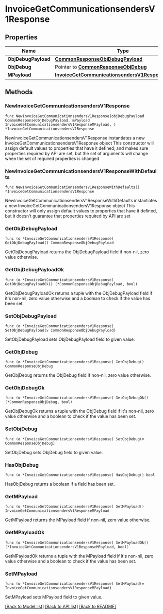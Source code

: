 # InvoiceGetCommunicationsendersV1Response

## Properties

Name | Type | Description | Notes
------------ | ------------- | ------------- | -------------
**ObjDebugPayload** | [**CommonResponseObjDebugPayload**](CommonResponseObjDebugPayload.md) |  | 
**ObjDebug** | Pointer to [**CommonResponseObjDebug**](CommonResponseObjDebug.md) |  | [optional] 
**MPayload** | [**InvoiceGetCommunicationsendersV1ResponseMPayload**](InvoiceGetCommunicationsendersV1ResponseMPayload.md) |  | 

## Methods

### NewInvoiceGetCommunicationsendersV1Response

`func NewInvoiceGetCommunicationsendersV1Response(objDebugPayload CommonResponseObjDebugPayload, mPayload InvoiceGetCommunicationsendersV1ResponseMPayload, ) *InvoiceGetCommunicationsendersV1Response`

NewInvoiceGetCommunicationsendersV1Response instantiates a new InvoiceGetCommunicationsendersV1Response object
This constructor will assign default values to properties that have it defined,
and makes sure properties required by API are set, but the set of arguments
will change when the set of required properties is changed

### NewInvoiceGetCommunicationsendersV1ResponseWithDefaults

`func NewInvoiceGetCommunicationsendersV1ResponseWithDefaults() *InvoiceGetCommunicationsendersV1Response`

NewInvoiceGetCommunicationsendersV1ResponseWithDefaults instantiates a new InvoiceGetCommunicationsendersV1Response object
This constructor will only assign default values to properties that have it defined,
but it doesn't guarantee that properties required by API are set

### GetObjDebugPayload

`func (o *InvoiceGetCommunicationsendersV1Response) GetObjDebugPayload() CommonResponseObjDebugPayload`

GetObjDebugPayload returns the ObjDebugPayload field if non-nil, zero value otherwise.

### GetObjDebugPayloadOk

`func (o *InvoiceGetCommunicationsendersV1Response) GetObjDebugPayloadOk() (*CommonResponseObjDebugPayload, bool)`

GetObjDebugPayloadOk returns a tuple with the ObjDebugPayload field if it's non-nil, zero value otherwise
and a boolean to check if the value has been set.

### SetObjDebugPayload

`func (o *InvoiceGetCommunicationsendersV1Response) SetObjDebugPayload(v CommonResponseObjDebugPayload)`

SetObjDebugPayload sets ObjDebugPayload field to given value.


### GetObjDebug

`func (o *InvoiceGetCommunicationsendersV1Response) GetObjDebug() CommonResponseObjDebug`

GetObjDebug returns the ObjDebug field if non-nil, zero value otherwise.

### GetObjDebugOk

`func (o *InvoiceGetCommunicationsendersV1Response) GetObjDebugOk() (*CommonResponseObjDebug, bool)`

GetObjDebugOk returns a tuple with the ObjDebug field if it's non-nil, zero value otherwise
and a boolean to check if the value has been set.

### SetObjDebug

`func (o *InvoiceGetCommunicationsendersV1Response) SetObjDebug(v CommonResponseObjDebug)`

SetObjDebug sets ObjDebug field to given value.

### HasObjDebug

`func (o *InvoiceGetCommunicationsendersV1Response) HasObjDebug() bool`

HasObjDebug returns a boolean if a field has been set.

### GetMPayload

`func (o *InvoiceGetCommunicationsendersV1Response) GetMPayload() InvoiceGetCommunicationsendersV1ResponseMPayload`

GetMPayload returns the MPayload field if non-nil, zero value otherwise.

### GetMPayloadOk

`func (o *InvoiceGetCommunicationsendersV1Response) GetMPayloadOk() (*InvoiceGetCommunicationsendersV1ResponseMPayload, bool)`

GetMPayloadOk returns a tuple with the MPayload field if it's non-nil, zero value otherwise
and a boolean to check if the value has been set.

### SetMPayload

`func (o *InvoiceGetCommunicationsendersV1Response) SetMPayload(v InvoiceGetCommunicationsendersV1ResponseMPayload)`

SetMPayload sets MPayload field to given value.



[[Back to Model list]](../README.md#documentation-for-models) [[Back to API list]](../README.md#documentation-for-api-endpoints) [[Back to README]](../README.md)


